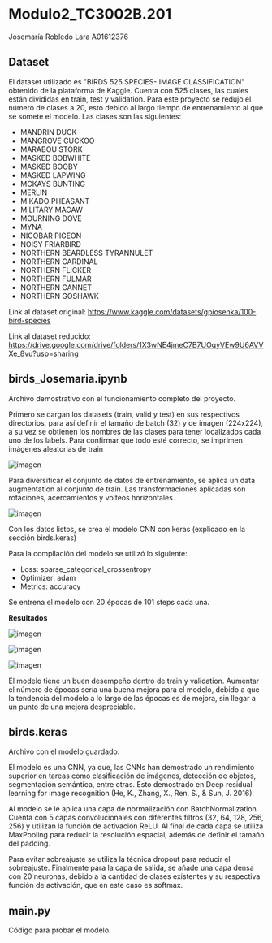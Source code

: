 # Modulo2_TC3002B.201

Josemaría Robledo Lara A01612376

## Dataset
El dataset utilizado es "BIRDS 525 SPECIES- IMAGE CLASSIFICATION" obtenido de la plataforma de Kaggle. Cuenta con 525 clases, las cuales están divididas en train, test y validation. Para este proyecto se redujo el número de clases a 20, esto debido al largo tiempo de entrenamiento al que se somete el modelo. Las clases son las siguientes:

- MANDRIN DUCK
- MANGROVE CUCKOO
- MARABOU STORK
- MASKED BOBWHITE
- MASKED BOOBY
- MASKED LAPWING
- MCKAYS BUNTING
- MERLIN
- MIKADO PHEASANT
- MILITARY MACAW
- MOURNING DOVE
- MYNA
- NICOBAR PIGEON
- NOISY FRIARBIRD
- NORTHERN BEARDLESS TYRANNULET
- NORTHERN CARDINAL
- NORTHERN FLICKER
- NORTHERN FULMAR
- NORTHERN GANNET
- NORTHERN GOSHAWK

Link al dataset original: https://www.kaggle.com/datasets/gpiosenka/100-bird-species

Link al dataset reducido: https://drive.google.com/drive/folders/1X3wNE4jmeC7B7UOqyVEw9U6AVVXe_8vu?usp=sharing

## birds_Josemaria.ipynb
Archivo demostrativo con el funcionamiento completo del proyecto.

Primero se cargan los datasets (train, valid y test) en sus respectivos directorios, para así definir el tamaño de batch (32) y de imagen (224x224), a su vez se obtienen los nombres de las clases para tener localizados cada uno de los labels. Para confirmar que todo esté correcto, se imprimen imágenes aleatorias de train

![imagen](https://github.com/A01612376/Modulo2_TC3002B.201/assets/83626334/a1b56edb-2a48-4fdc-87d7-c4e44c4707f7)


Para diversificar el conjunto de datos de entrenamiento, se aplica un data augmentation al conjunto de train. Las transformaciones aplicadas son rotaciones, acercamientos y volteos horizontales.

![imagen](https://github.com/A01612376/Modulo2_TC3002B.201/assets/83626334/337fb1ce-defd-4c4d-8591-3d951a51e8df)

Con los datos listos, se crea el modelo CNN con keras (explicado en la sección birds.keras)

Para la compilación del modelo se utilizó lo siguiente:
- Loss: sparse_categorical_crossentropy
- Optimizer: adam
- Metrics: accuracy

Se entrena el modelo con 20 épocas de 101 steps cada una.

**Resultados**

![imagen](https://github.com/A01612376/Modulo2_TC3002B.201/assets/83626334/b0f8f72d-7a2c-43b9-8690-2e994960c742)

![imagen](https://github.com/A01612376/Modulo2_TC3002B.201/assets/83626334/359e9eff-35c1-43a3-86c8-bb1b90a39b87)

![imagen](https://github.com/A01612376/Modulo2_TC3002B.201/assets/83626334/5811f283-fadc-4bc2-82ac-1a5c781a2307)

El modelo tiene un buen desempeño dentro de train y validation. Aumentar el número de épocas sería una buena mejora para el modelo, debido a que la tendencia del modelo a lo largo de las épocas es de mejora, sin llegar a un punto de una mejora despreciable.

## birds.keras
Archivo con el modelo guardado.

El modelo es una CNN, ya que, las CNNs han demostrado un rendimiento superior en tareas como clasificación de imágenes, detección de objetos, segmentación semántica, entre otras. Esto demostrado en Deep residual learning for image recognition (He, K., Zhang, X., Ren, S., & Sun, J. 2016).

Al modelo se le aplica una capa de normalización con BatchNormalization. Cuenta con 5 capas convolucionales con diferentes filtros (32, 64, 128, 256, 256) y utilizan la función de activación ReLU. Al final de cada capa se utiliza MaxPooling para reducir la resolución espacial, además de definir el tamaño del padding.

Para evitar sobreajuste se utiliza la técnica dropout para reducir el sobreajuste. Finalmente para la capa de salida, se añade una capa densa con 20 neuronas, debido a la cantidad de clases existentes y su respectiva función de activación, que en este caso es softmax.

## main.py
Código para probar el modelo.
